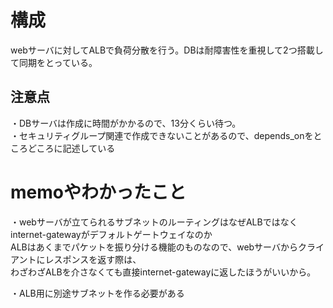 # 構成  
webサーバに対してALBで負荷分散を行う。DBは耐障害性を重視して2つ搭載して同期をとっている。  

## 注意点  
・DBサーバは作成に時間がかかるので、13分くらい待つ。  
・セキュリティグループ関連で作成できないことがあるので、depends_onをところどころに記述している  
  
# memoやわかったこと  
・webサーバが立てられるサブネットのルーティングはなぜALBではなくinternet-gatewayがデフォルトゲートウェイなのか  
ALBはあくまでパケットを振り分ける機能のものなので、webサーバからクライアントにレスポンスを返す際は、  
わざわざALBを介さなくても直接internet-gatewayに返したほうがいいから。  
  
・ALB用に別途サブネットを作る必要がある  
  
